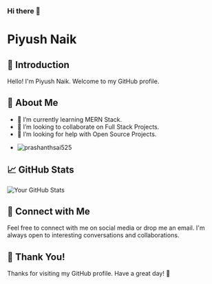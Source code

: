 ### Hi there 👋

# Piyush Naik

## 👋 Introduction
Hello! I'm Piyush Naik. Welcome to my GitHub profile.

## 🚀 About Me
- 🌱 I’m currently learning MERN Stack.
- 👯 I’m looking to collaborate on Full Stack Projects.
- 🤔 I’m looking for help with Open Source Projects.
- <p align="left"> <img src="https://komarev.com/ghpvc/?username=Goldenbook27&label=Profile%20views&color=0e75b6&style=flat" alt="prashanthsai525" /> </p>


## 📈 GitHub Stats
![Your GitHub Stats](https://github-readme-stats.vercel.app/api?username=Goldenbook27&show_icons=true)

## 🤝 Connect with Me
Feel free to connect with me on social media or drop me an email. I'm always open to interesting conversations and collaborations.

## 🎉 Thank You!
Thanks for visiting my GitHub profile. Have a great day! 👋
